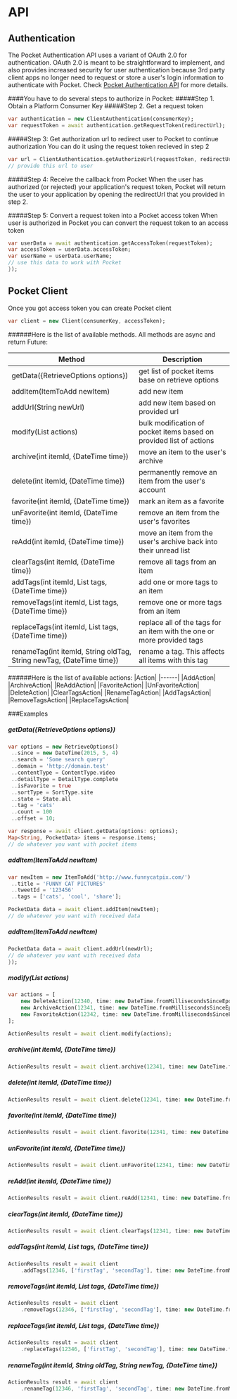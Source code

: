 # API

## Authentication

The Pocket Authentication API uses a variant of OAuth 2.0 for authentication. OAuth 2.0 is meant to be straightforward to implement, and also provides increased security for user authentication because 3rd party client apps no longer need to request or store a user's login information to authenticate with Pocket.
Check [Pocket Authentication API](https://getpocket.com/developer/docs/authentication) for more details.
 
####You have to do several steps to authorize in Pocket:
#####Step 1. Obtain a Platform Consumer Key
#####Step 2. Get a request token
```dart
var authentication = new ClientAuthentication(consumerKey);
var requestToken = await authentication.getRequestToken(redirectUrl);
```

#####Step 3: Get authorization url to redirect user to Pocket to continue authorization
You can do it using the request token recieved in step 2
 ```dart
var url = ClientAuthentication.getAuthorizeUrl(requestToken, redirectUrl);
// provide this url to user 
```

#####Step 4: Receive the callback from Pocket
When the user has authorized (or rejected) your application's request token, Pocket will return the user to your application by opening the redirectUrl that you provided in step 2.

#####Step 5: Convert a request token into a Pocket access token
When user is authorized in Pocket you can convert the request token to an access token
 ```dart
var userData = await authentication.getAccessToken(requestToken);
var accessToken = userData.accessToken;
var userName = userData.userName;
// use this data to work with Pocket
});
```	

## Pocket Client
Once you got access token you can create Pocket client
```dart
var client = new Client(consumerKey, accessToken);
```

######Here is the list of available methods. All methods are async and return Future: 

| Method             |  Description
|--------------------|------------------
| getData({RetrieveOptions options})   | get list of pocket items base on retrieve options
| addItem(ItemToAdd newItem)           | add new item
| addUrl(String newUrl)                | add new item based on provided url
| modify(List<Action> actions)         | bulk modification of pocket items based on provided list of actions
| archive(int itemId, {DateTime time}) | move an item to the user's archive
| delete(int itemId, {DateTime time}) | permanently remove an item from the user's account
| favorite(int itemId, {DateTime time}) | mark an item as a favorite
| unFavorite(int itemId, {DateTime time}) | remove an item from the user's favorites  
| reAdd(int itemId, {DateTime time}) | move an item from the user's archive back into their unread list
| clearTags(int itemId, {DateTime time}) | remove all tags from an item
| addTags(int itemId, List<String> tags, {DateTime time}) | add one or more tags to an item
| removeTags(int itemId, List<String> tags, {DateTime time}) | remove one or more tags from an item
| replaceTags(int itemId, List<String> tags, {DateTime time}) | replace all of the tags for an item with the one or more provided tags
| renameTag(int itemId, String oldTag, String newTag, {DateTime time}) | rename a tag. This affects all items with this tag

######Here is the list of available actions: 
|Action|
|------|
|AddAction|
|ArchiveAction|
|ReAddAction|
|FavoriteAction|
|UnFavoriteAction|
|DeleteAction|
|ClearTagsAction|
|RenameTagAction|
|AddTagsAction|
|RemoveTagsAction|
|ReplaceTagsAction|


###Examples

##### getData({RetrieveOptions options})
```dart
var options = new RetrieveOptions()
 ..since = new DateTime(2015, 5, 4)
 ..search = 'Some search query'
 ..domain = 'http://domain.test'
 ..contentType = ContentType.video
 ..detailType = DetailType.complete
 ..isFavorite = true
 ..sortType = SortType.site
 ..state = State.all
 ..tag = 'cats'
 ..count = 100
 ..offset = 10;

var response = await client.getData(options: options);
Map<String, PocketData> items = response.items;
// do whatever you want with pocket items
```

##### addItem(ItemToAdd newItem)
```dart
var newItem = new ItemToAdd('http://www.funnycatpix.com/')
 ..title = 'FUNNY CAT PICTURES'
 ..tweetId = '123456'
 ..tags = ['cats', 'cool', 'share'];

PocketData data = await client.addItem(newItem);
// do whatever you want with received data
```

##### addItem(ItemToAdd newItem)
```dart
PocketData data = await client.addUrl(newUrl);
// do whatever you want with received data
});
```

##### modify(List<Action> actions)  
```dart
var actions = [
	new DeleteAction(12340, time: new DateTime.fromMillisecondsSinceEpoch(1430686800000)),
	new ArchiveAction(12341, time: new DateTime.fromMillisecondsSinceEpoch(1430686800001)),
	new FavoriteAction(12342, time: new DateTime.fromMillisecondsSinceEpoch(1430686800002))
];

ActionResults result = await client.modify(actions);
```

##### archive(int itemId, {DateTime time})
```dart
ActionResults result = await client.archive(12341, time: new DateTime.fromMillisecondsSinceEpoch(1430686800001));
```

##### delete(int itemId, {DateTime time})
```dart
ActionResults result = await client.delete(12341, time: new DateTime.fromMillisecondsSinceEpoch(1430686800001));
```

##### favorite(int itemId, {DateTime time})
```dart
ActionResults result = await client.favorite(12341, time: new DateTime.fromMillisecondsSinceEpoch(1430686800001))
```

##### unFavorite(int itemId, {DateTime time})
```dart
ActionResults result = await client.unFavorite(12341, time: new DateTime.fromMillisecondsSinceEpoch(1430686800001));
```

##### reAdd(int itemId, {DateTime time})
```dart
ActionResults result = await client.reAdd(12341, time: new DateTime.fromMillisecondsSinceEpoch(1430686800001));
```

##### clearTags(int itemId, {DateTime time})
```dart
ActionResults result = await client.clearTags(12341, time: new DateTime.fromMillisecondsSinceEpoch(1430686800001));
```

##### addTags(int itemId, List<String> tags, {DateTime time})
```dart
ActionResults result = await client
	.addTags(12346, ['firstTag', 'secondTag'], time: new DateTime.fromMillisecondsSinceEpoch(1430686800006));
```

##### removeTags(int itemId, List<String> tags, {DateTime time})
```dart
ActionResults result = await client
	.removeTags(12346, ['firstTag', 'secondTag'], time: new DateTime.fromMillisecondsSinceEpoch(1430686800006));
```

##### replaceTags(int itemId, List<String> tags, {DateTime time})
```dart
ActionResults result = await client
	.replaceTags(12346, ['firstTag', 'secondTag'], time: new DateTime.fromMillisecondsSinceEpoch(1430686800006));
```

##### renameTag(int itemId, String oldTag, String newTag, {DateTime time})
```dart
ActionResults result = await client
	.renameTag(12346, 'firstTag', 'secondTag', time: new DateTime.fromMillisecondsSinceEpoch(1430686800006));
```



